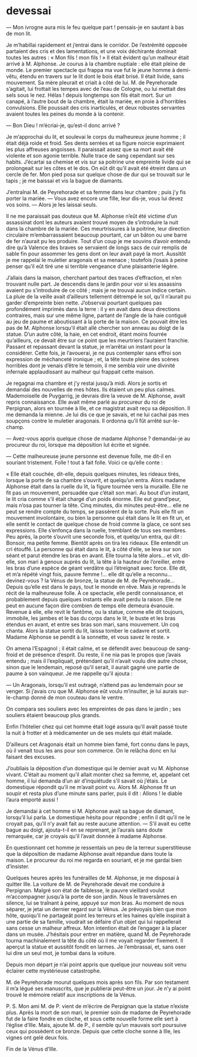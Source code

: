 # devessai
— Mon ivrogne aura mis le feu quelque part ! pensais-je en sautant à bas de mon lit.

Je m’habillai rapidement et j’entrai dans le corridor. De l’extrémité opposée partaient des cris et des lamentations, et une voix déchirante dominait toutes les autres : « Mon fils ! mon fils ! » Il était évident qu’un malheur était arrivé à M. Alphonse. Je courus à la chambre nuptiale : elle était pleine de monde. Le premier spectacle qui frappa ma vue fut le jeune homme à demi-vêtu, étendu en travers sur le lit dont le bois était brisé. Il était livide, sans mouvement. Sa mère pleurait et criait à côté de lui. M. de Peyrehorade s’agitait, lui frottait les tempes avec de l’eau de Cologne, ou lui mettait des sels sous le nez. Hélas ! depuis longtemps son fils était mort. Sur un canapé, à l’autre bout de la chambre, était la mariée, en proie à d’horribles convulsions. Elle poussait des cris inarticulés, et deux robustes servantes avaient toutes les peines du monde à la contenir.

— Bon Dieu ! m’écriai-je, qu’est-il donc arrivé ?

Je m’approchai du lit, et soulevai le corps du malheureux jeune homme ; il était déjà roide et froid. Ses dents serrées et sa figure noircie exprimaient les plus affreuses angoisses. Il paraissait assez que sa mort avait été violente et son agonie terrible. Nulle trace de sang cependant sur ses habits. J’écartai sa chemise et vis sur sa poitrine une empreinte livide qui se prolongeait sur les côtes et le dos. On eût dit qu’il avait été étreint dans un cercle de fer. Mon pied posa sur quelque chose de dur qui se trouvait sur le tapis ; je me baissai et vis la bague de diamants.

J’entraînai M. de Peyrehorade et sa femme dans leur chambre ; puis j’y fis porter la mariée. — Vous avez encore une fille, leur dis-je, vous lui devez vos soins. — Alors je les laissai seuls.

Il ne me paraissait pas douteux que M. Alphonse n’eût été victime d’un assassinat dont les auteurs avaient trouvé moyen de s’introduire la nuit dans la chambre de la mariée. Ces meurtrissures à la poitrine, leur direction circulaire m’embarrassaient beaucoup pourtant, car un bâton ou une barre de fer n’aurait pu les produire. Tout d’un coup je me souvins d’avoir entendu dire qu’à Valence des braves se servaient de longs sacs de cuir remplis de sable fin pour assommer les gens dont on leur avait payé la mort. Aussitôt je me rappelai le muletier aragonais et sa menace ; toutefois j’osais à peine penser qu’il eût tiré une si terrible vengeance d’une plaisanterie légère.

J’allais dans la maison, cherchant partout des traces d’effraction, et n’en trouvant nulle part. Je descendis dans le jardin pour voir si les assassins avaient pu s’introduire de ce côté ; mais je ne trouvai aucun indice certain. La pluie de la veille avait d’ailleurs tellement détrempé le sol, qu’il n’aurait pu garder d’empreinte bien nette. J’observai pourtant quelques pas profondément imprimés dans la terre : il y en avait dans deux directions contraires, mais sur une même ligne, partant de l’angle de la haie contiguë au jeu de paume et aboutissant à la porte de la maison. Ce pouvait être les pas de M. Alphonse lorsqu’il était allé chercher son anneau au doigt de la statue. D’un autre côté, la haie, en cet endroit, étant moins fourrée qu’ailleurs, ce devait être sur ce point que les meurtriers l’auraient franchie. Passant et repassant devant la statue, je m’arrêtai un instant pour la considérer. Cette fois, je l’avouerai, je ne pus contempler sans effroi son expression de méchanceté ironique ; et, la tête toute pleine des scènes horribles dont je venais d’être le témoin, il me sembla voir une divinité infernale applaudissant au malheur qui frappait cette maison.

Je regagnai ma chambre et j’y restai jusqu’à midi. Alors je sortis et demandai des nouvelles de mes hôtes. Ils étaient un peu plus calmes. Mademoiselle de Puygarrig, je devrais dire la veuve de M. Alphonse, avait repris connaissance. Elle avait même parlé au procureur du roi de Perpignan, alors en tournée à Ille, et ce magistrat avait reçu sa déposition. Il me demanda la mienne. Je lui dis ce que je savais, et ne lui cachai pas mes soupçons contre le muletier aragonais. Il ordonna qu’il fût arrêté sur-le-champ.

— Avez-vous appris quelque chose de madame Alphonse ? demandai-je au procureur du roi, lorsque ma déposition lut écrite et signée.

— Cette malheureuse jeune personne est devenue folle, me dit-il en souriant tristement. Folle ! tout à fait folle. Voici ce qu’elle conte :

« Elle était couchée, dit-elle, depuis quelques minutes, les rideaux tirés, lorsque la porte de sa chambre s’ouvrit, et quelqu’un entra. Alors madame Alphonse était dans la ruelle du lit, la figure tournée vers la muraille. Elle ne fit pas un mouvement, persuadée que c’était son mari. Au bout d’un instant, le lit cria comme s’il était chargé d’un poids énorme. Elle eut grand’peur, mais n’osa pas tourner la tête. Cinq minutes, dix minutes peut-être… elle ne peut se rendre compte du temps, se passèrent de la sorte. Puis elle fit un mouvement involontaire, ou bien la personne qui était dans le lit en fit un, et elle sentit le contact de quelque chose de froid comme la glace, ce sont ses expressions. Elle s’enfonça dans la ruelle, tremblant de tous ses membres. Peu après, la porte s’ouvrit une seconde fois, et quelqu’un entra, qui dit : Bonsoir, ma petite femme. Bientôt après on tira les rideaux. Elle entendit un cri étouffé. La personne qui était dans le lit, à côté d’elle, se leva sur son séant et parut étendre les bras en avant. Elle tourna la tête alors… et vit, dit-elle, son mari à genoux auprès du lit, la tête à la hauteur de l’oreiller, entre les bras d’une espèce de géant verdâtre qui l’étreignait avec force. Elle dit, et m’a répété vingt fois, pauvre femme !… elle dit qu’elle a reconnu… devinez-vous ? la Vénus de bronze, la statue de M. de Peyrehorade… Depuis qu’elle est dans le pays, tout le monde en rêve. Mais je reprends le récit de la malheureuse folle. À ce spectacle, elle perdit connaissance, et probablement depuis quelques instants elle avait perdu la raison. Elle ne peut en aucune façon dire combien de temps elle demeura évanouie. Revenue à elle, elle revit le fantôme, ou la statue, comme elle dit toujours, immobile, les jambes et le bas du corps dans le lit, le buste et les bras étendus en avant, et entre ses bras son mari, sans mouvement. Un coq chanta. Alors la statue sortit du lit, laissa tomber le cadavre et sortit. Madame Alphonse se pendit à la sonnette, et vous savez le reste. »

On amena l’Espagnol ; il était calme, et se défendit avec beaucoup de sang-froid et de présence d’esprit. Du reste, il ne nia pas le propos que j’avais entendu ; mais il l’expliquait, prétendant qu’il n’avait voulu dire autre chose, sinon que le lendemain, reposé qu’il serait, il aurait gagné une partie de paume à son vainqueur. Je me rappelle qu’il ajouta :

— Un Aragonais, lorsqu’il est outragé, n’attend pas au lendemain pour se venger. Si j’avais cru que M. Alphonse eût voulu m’insulter, je lui aurais sur-le-champ donné de mon couteau dans le ventre.

On compara ses souliers avec les empreintes de pas dans le jardin ; ses souliers étaient beaucoup plus grands.

Enfin l’hôtelier chez qui cet homme était logé assura qu’il avait passé toute la nuit à frotter et à médicamenter un de ses mulets qui était malade.

D’ailleurs cet Aragonais était un homme bien famé, fort connu dans le pays, où il venait tous les ans pour son commerce. On le relâcha donc en lui faisant des excuses.

J’oubliais la déposition d’un domestique qui le dernier avait vu M. Alphonse vivant. C’était au moment qu’il allait monter chez sa femme, et, appelant cet homme, il lui demanda d’un air d’inquiétude s’il savait où j’étais. Le domestique répondit qu’il ne m’avait point vu. Alors M. Alphonse fit un soupir et resta plus d’une minute sans parler, puis il dit : Allons ! le diable l’aura emporté aussi !

Je demandai à cet homme si M. Alphonse avait sa bague de diamant, lorsqu’il lui parla. Le domestique hésita pour répondre ; enfin il dit qu’il ne le croyait pas, qu’il n’y avait fait au reste aucune attention. — S’il avait eu cette bague au doigt, ajouta-t-il en se reprenant, je l’aurais sans doute remarquée, car je croyais qu’il l’avait donnée à madame Alphonse.

En questionnant cet homme je ressentais un peu de la terreur superstitieuse que la déposition de madame Alphonse avait répandue dans toute la maison. Le procureur du roi me regarda en souriant, et je me gardai bien d’insister.

Quelques heures après les funérailles de M. Alphonse, je me disposai à quitter Ille. La voiture de M. de Peyrehorade devait me conduire à Perpignan. Malgré son état de faiblesse, le pauvre vieillard voulut m’accompagner jusqu’à la porte de son jardin. Nous le traversâmes en silence, lui se traînant à peine, appuyé sur mon bras. Au moment de nous séparer, je jetai un dernier regard sur la Vénus. Je prévoyais bien que mon hôte, quoiqu’il ne partageât point les terreurs et les haines qu’elle inspirait à une partie de sa famille, voudrait se défaire d’un objet qui lui rappellerait sans cesse un malheur affreux. Mon intention était de l’engager à la placer dans un musée. J’hésitais pour entrer en matière, quand M. de Peyrehorade tourna machinalement la tête du côté où il me voyait regarder fixement. Il aperçut la statue et aussitôt fondit en larmes. Je l’embrassai, et, sans oser lui dire un seul mot, je tombai dans la voiture.

Depuis mon départ je n’ai point appris que quelque jour nouveau soit venu éclairer cette mystérieuse catastrophe.

M. de Peyrehorade mourut quelques mois après son fils. Par son testament il m’a légué ses manuscrits, que je publierai peut-être un jour. Je n’y ai point trouvé le mémoire relatif aux inscriptions de la Vénus.

P. S. Mon ami M. de P. vient de m’écrire de Perpignan que la statue n’existe plus. Après la mort de son mari, le premier soin de madame de Peyrehorade fut de la faire fondre en cloche, et sous cette nouvelle forme elle sert à l’église d’Ille. Mais, ajoute M. de P., il semble qu’un mauvais sort poursuive ceux qui possèdent ce bronze. Depuis que cette cloche sonne à Ille, les vignes ont gelé deux fois.





Fin de la Vénus d’Ille.
